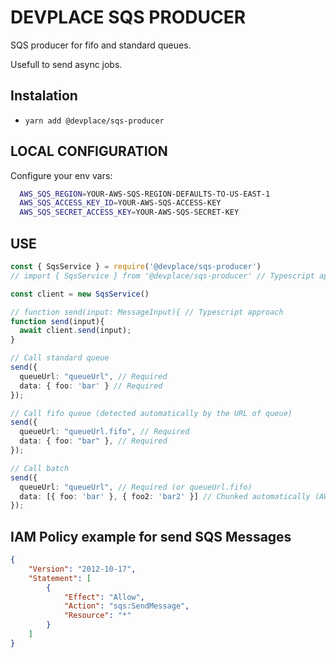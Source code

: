 # DEVPLACE SQS PRODUCER

SQS producer for fifo and standard queues.

Usefull to send async jobs.

## Instalation

* ```yarn add @devplace/sqs-producer```


## LOCAL CONFIGURATION

Configure your env vars:

```bash
  AWS_SQS_REGION=YOUR-AWS-SQS-REGION-DEFAULTS-TO-US-EAST-1
  AWS_SQS_ACCESS_KEY_ID=YOUR-AWS-SQS-ACCESS-KEY
  AWS_SQS_SECRET_ACCESS_KEY=YOUR-AWS-SQS-SECRET-KEY
```


## USE

```typescript
const { SqsService } = require('@devplace/sqs-producer')
// import { SqsService } from '@devplace/sqs-producer' // Typescript approach

const client = new SqsService()

// function send(input: MessageInput){ // Typescript approach
function send(input){
  await client.send(input);
}

// Call standard queue
send({
  queueUrl: "queueUrl", // Required
  data: { foo: 'bar' } // Required
});

// Call fifo queue (detected automatically by the URL of queue)
send({
  queueUrl: "queueUrl.fifo", // Required
  data: { foo: "bar" }, // Required
});

// Call batch
send({
  queueUrl: "queueUrl", // Required (or queueUrl.fifo)
  data: [{ foo: 'bar' }, { foo2: 'bar2' }] // Chunked automatically (AWS limit is 10 jobs per call)
});

```

## IAM Policy example for send SQS Messages

```json
{
    "Version": "2012-10-17",
    "Statement": [
        {
            "Effect": "Allow",
            "Action": "sqs:SendMessage",
            "Resource": "*"
        }
    ]
}
```
